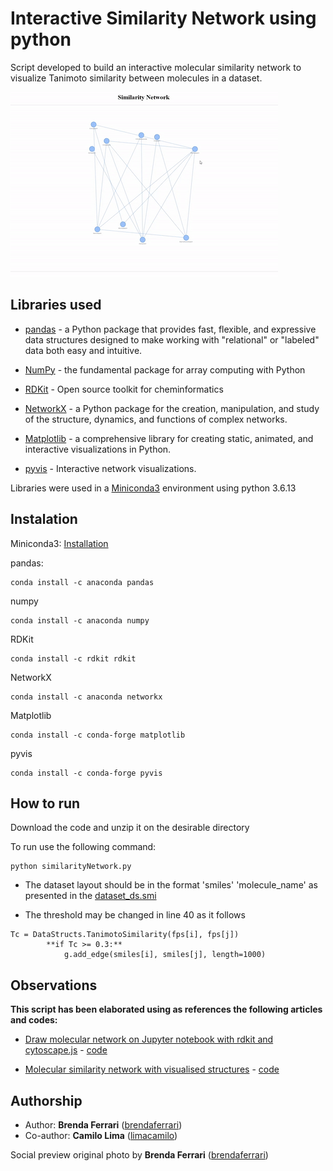# Interactive Similarity Network using python

Script developed to build an interactive molecular similarity network to visualize Tanimoto similarity between molecules in a dataset. 

<img src="resources/images/eg.gif" width="428">

## Libraries used

* [pandas](https://pandas.pydata.org/) - a Python package that provides fast, flexible, and expressive data structures designed to make working with "relational" or "labeled" data both easy and intuitive. 

* [NumPy](https://numpy.org/) -  the fundamental package for array computing with Python

* [RDKit](https://www.rdkit.org/) - Open source toolkit for cheminformatics

* [NetworkX](https://networkx.org/) - a Python package for the creation, manipulation, and study of the structure, dynamics, and functions of complex networks.

* [Matplotlib](https://matplotlib.org/) - a comprehensive library for creating static, animated, and interactive visualizations in Python.

* [pyvis](https://pyvis.readthedocs.io/en/latest/) - Interactive network visualizations.

Libraries were used in a [Miniconda3](https://docs.conda.io/en/latest/miniconda.html) environment using python 3.6.13 

## Instalation

Miniconda3: [Installation](https://conda.io/projects/conda/en/latest/user-guide/install/index.html)

pandas:
```
conda install -c anaconda pandas
```
numpy
```
conda install -c anaconda numpy
```
RDKit
```
conda install -c rdkit rdkit
```
NetworkX
```
conda install -c anaconda networkx
```
Matplotlib
```
conda install -c conda-forge matplotlib
```
pyvis
```
conda install -c conda-forge pyvis
```

## How to run

Download the code and unzip it on the desirable directory

To run use the following command:
```
python similarityNetwork.py
```

* The dataset layout should be in the format 'smiles' 'molecule_name' as presented in the [dataset_ds.smi](resources/dataset_ds.smi)

* The threshold may be changed in line 40 as it follows
```
Tc = DataStructs.TanimotoSimilarity(fps[i], fps[j])
        **if Tc >= 0.3:**
            g.add_edge(smiles[i], smiles[j], length=1000)
```  

## Observations

**This script has been elaborated using as references the following articles and codes:**

* [Draw molecular network on Jupyter notebook with rdkit and cytoscape.js](https://iwatobipen.wordpress.com/2019/03/19/draw-molecular-network-on-jupyter-notebook-with-rdkit-and-cytoscape-js-rdkit-cytoscape/) - [code](https://nbviewer.jupyter.org/github/iwatobipen/playground/blob/master/cytoscapejs_py.ipynb)

* [Molecular similarity network with visualised structures](https://yossadh.github.io/posts/2019/03/molecular-similarity-network/) - [code](https://github.com/yossadh/yossadh.github.io/blob/master/files/molecular_similarity_network.ipynb)


## Authorship

* Author: **Brenda Ferrari** ([brendaferrari](https://github.com/brendaferrari))
* Co-author: **Camilo Lima** ([limacamilo](https://github.com/limacamilo))

Social preview original photo by **Brenda Ferrari** ([brendaferrari](https://github.com/brendaferrari))